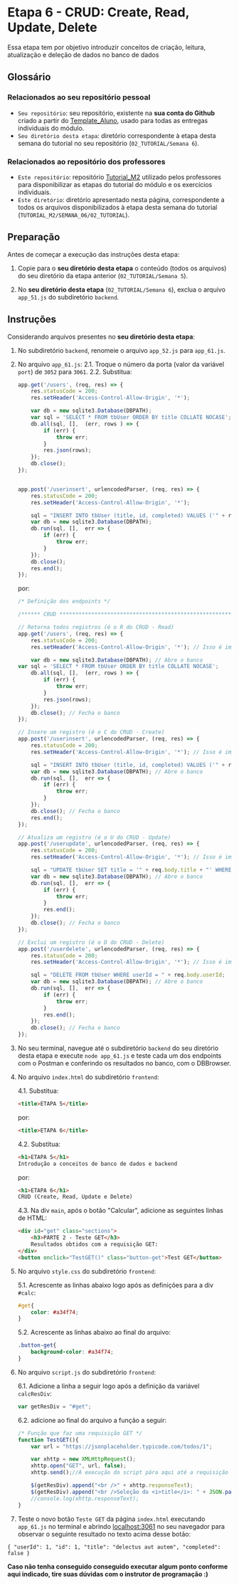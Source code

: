 # Etapa 6 - CRUD: Create, Read, Update, Delete

Essa etapa tem por objetivo introduzir conceitos de criação, leitura, atualização e deleção de dados no banco de dados

## Glossário

### Relacionados ao seu repositório pessoal

- `Seu repositório`: seu repositório, existente na **sua conta do Github** criado a partir do [Template_Aluno](https://github.com/Intelihub/Template_Aluno), usado para todas as entregas individuais do módulo.
- `Seu diretório desta etapa`: diretório correspondente à etapa desta semana do tutorial no seu repositório (`02_TUTORIAL/Semana 6`).

### Relacionados ao repositório dos professores

- `Este repositório`: repositório [Tutorial_M2](https://github.com/Intelihub/Tutorial_M2) utilizado pelos professores para disponibilizar as etapas do tutorial do módulo e os exercícios individuais.
- `Este diretório`: diretório apresentado nesta página, correspondente a todos os arquivos disponibilizados à etapa desta semana do tutorial (`TUTORIAL_M2/SEMANA_06/02_TUTORIAL`).




## Preparação

Antes de começar a execução das instruções desta etapa:

1. Copie para o **seu diretório desta etapa** o conteúdo (todos os arquivos) do seu diretório da etapa anterior (`02_TUTORIAL/Semana 5`).

2. No **seu diretório desta etapa** (`02_TUTORIAL/Semana 6`), exclua o arquivo `app_51.js` do subdiretório `backend`.

## Instruções

Considerando arquivos presentes no **seu diretório desta etapa**:

1. No subdiretório `backend`, renomeie o arquivo `app_52.js` para `app_61.js`.
2. No arquivo `app_61.js`:
    2.1. Troque o número da porta (valor da variável `port`) de `3052` para `3061`.
    2.2. Substitua:

    ```javascript
    app.get('/users', (req, res) => {
        res.statusCode = 200;
        res.setHeader('Access-Control-Allow-Origin', '*');

        var db = new sqlite3.Database(DBPATH);
        var sql = 'SELECT * FROM tbUser ORDER BY title COLLATE NOCASE';
        db.all(sql, [],  (err, rows ) => {
            if (err) {
                throw err;
            }
            res.json(rows);
        });
        db.close();
    });


    app.post('/userinsert', urlencodedParser, (req, res) => {
        res.statusCode = 200;
        res.setHeader('Access-Control-Allow-Origin', '*'); 

        sql = "INSERT INTO tbUser (title, id, completed) VALUES ('" + req.body.title + "', 33, false)";
        var db = new sqlite3.Database(DBPATH); 
        db.run(sql, [],  err => {
            if (err) {
                throw err;
            }
        });
        db.close();
        res.end();
    });
    ```
    por:
    ```javascript 
    /* Definição dos endpoints */

    /****** CRUD ******************************************************************/

    // Retorna todos registros (é o R do CRUD - Read)
    app.get('/users', (req, res) => {
        res.statusCode = 200;
        res.setHeader('Access-Control-Allow-Origin', '*'); // Isso é importante para evitar o erro de CORS

        var db = new sqlite3.Database(DBPATH); // Abre o banco
    var sql = 'SELECT * FROM tbUser ORDER BY title COLLATE NOCASE';
        db.all(sql, [],  (err, rows ) => {
            if (err) {
                throw err;
            }
            res.json(rows);
        });
        db.close(); // Fecha o banco
    });

    // Insere um registro (é o C do CRUD - Create)
    app.post('/userinsert', urlencodedParser, (req, res) => {
        res.statusCode = 200;
        res.setHeader('Access-Control-Allow-Origin', '*'); // Isso é importante para evitar o erro de CORS

        sql = "INSERT INTO tbUser (title, id, completed) VALUES ('" + req.body.title + "', 33, false)";
        var db = new sqlite3.Database(DBPATH); // Abre o banco
        db.run(sql, [],  err => {
            if (err) {
                throw err;
            }
        });
        db.close(); // Fecha o banco
        res.end();
    });

    // Atualiza um registro (é o U do CRUD - Update)
    app.post('/userupdate', urlencodedParser, (req, res) => {
        res.statusCode = 200;
        res.setHeader('Access-Control-Allow-Origin', '*'); // Isso é importante para evitar o erro de CORS

        sql = "UPDATE tbUser SET title = '" + req.body.title + "' WHERE userId = " + req.body.userId;
        var db = new sqlite3.Database(DBPATH); // Abre o banco
        db.run(sql, [],  err => {
            if (err) {
                throw err;
            }
            res.end();
        });
        db.close(); // Fecha o banco
    });

    // Exclui um registro (é o D do CRUD - Delete)
    app.post('/userdelete', urlencodedParser, (req, res) => {
        res.statusCode = 200;
        res.setHeader('Access-Control-Allow-Origin', '*'); // Isso é importante para evitar o erro de CORS

        sql = "DELETE FROM tbUser WHERE userId = " + req.body.userId;
        var db = new sqlite3.Database(DBPATH); // Abre o banco
        db.run(sql, [],  err => {
            if (err) {
                throw err;
            }
            res.end();
        });
        db.close(); // Fecha o banco
    });
    ```

3. No seu terminal, navegue até o subdiretório `backend` do seu diretório desta etapa e execute `node app_61.js` e teste cada um dos endpoints com o Postman e conferindo os resultados no banco, com o DBBrowser.

4. No arquivo `index.html` do subdiretório `frontend`:
	
	4.1. Substitua:
	```html
	<title>ETAPA 5</title>
	``` 
	por:
	```html
	<title>ETAPA 6</title>
	``` 
	
	
	4.2. Substitua:
	```html
	<h1>ETAPA 5</h1>
	Introdução a conceitos de banco de dados e backend
	``` 
	por:
	```html
	<h1>ETAPA 6</h1>
	CRUD (Create, Read, Update e Delete)
	``` 

    4.3. Na div `main`, após o botão "Calcular", adicione as seguintes linhas de HTML:
    ```html
    <div id="get" class="sections">
		<h3>PARTE 2 - Teste GET</h3>
		Resultados obtidos com a requisição GET:
	</div>
	<button onclick="TestGET()" class="button-get">Test GET</button>
    ```

5. No arquivo `style.css` do subdiretório `frontend`:

    5.1. Acrescente as linhas abaixo logo após as definições para a div `#calc`:
    ```css 
    #get{
        color: #a34f74;
    }
    ```

    5.2. Acrescente as linhas abaixo ao final do arquivo:
    ```css 
    .button-get{
        background-color: #a34f74;
    }
    ```

6. No arquivo `script.js` do subdiretório `frontend`:

    6.1. Adicione a linha a seguir logo após a definição da variável `calcResDiv`:
    ```javascript 
    var getResDiv = "#get";
    ```
    
    6.2. adicione ao final do arquivo a função a seguir:

    ```javascript
    /* Função que faz uma requisição GET */
    function TestGET(){
        var url = "https://jsonplaceholder.typicode.com/todos/1";

        var xhttp = new XMLHttpRequest();
        xhttp.open("GET", url, false);
        xhttp.send();//A execução do script pára aqui até a requisição retornar do servidor

        $(getResDiv).append("<br />" + xhttp.responseText);
        $(getResDiv).append("<br />Seleção do <i>title</i>: " + JSON.parse(xhttp.response).title);
        //console.log(xhttp.responseText);
    }
    ```

7. Teste o novo botão `Teste GET` da página `index.html` executando `app_61.js` no terminal e abrindo [localhost:3061](localhost:3061) no seu navegador para observar o seguinte resultado no texto acima desse botão:

```{ "userId": 1, "id": 1, "title": "delectus aut autem", "completed": false }```

**Caso não tenha conseguido conseguido executar algum ponto conforme aqui indicado, tire suas dúvidas com o instrutor de programação :)**

